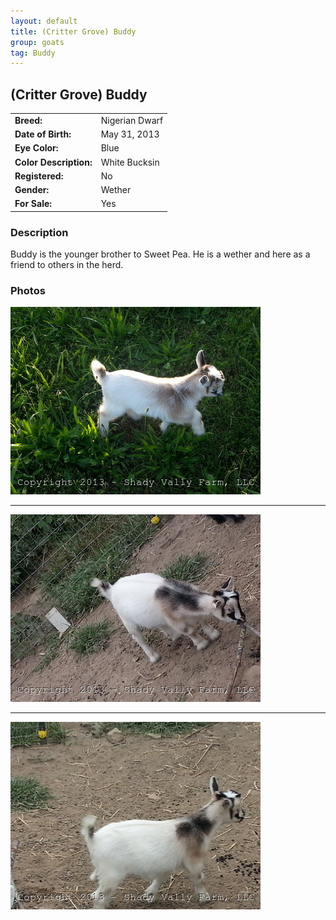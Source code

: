 ```yaml
---
layout: default
title: (Critter Grove) Buddy
group: goats
tag: Buddy
---
```


## (Critter Grove) Buddy
| | |
|:---|:---
|**Breed:**|Nigerian Dwarf
|**Date of Birth:**|May 31, 2013
|**Eye Color:**|Blue
|**Color Description:**|White Bucksin
|**Registered:**|No
|**Gender:**|Wether
|**For Sale:**|Yes

### Description

Buddy is the younger brother to Sweet Pea. He is a wether and here as a friend
to others in the herd.

### Photos

<img src="/images/goats/Shady_Valley_Buddy/1.jpg" alt="Image of Shady Valley Buddy" class="pic"/>
<hr>
<img src="/images/goats/Shady_Valley_Buddy/2.jpg" alt="Image of Shady Valley Buddy" class="pic"/>
<hr>
<img src="/images/goats/Shady_Valley_Buddy/3.jpg" alt="Image of Shady Valley Buddy" class="pic"/>


